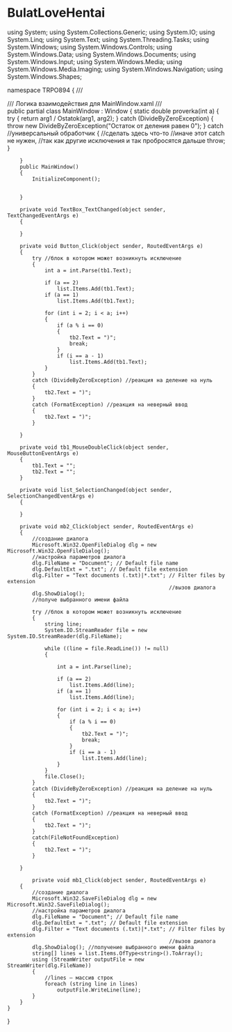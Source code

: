 # BulatLoveHentai
using System;
using System.Collections.Generic;
using System.IO;
using System.Linq;
using System.Text;
using System.Threading.Tasks;
using System.Windows;
using System.Windows.Controls;
using System.Windows.Data;
using System.Windows.Documents;
using System.Windows.Input;
using System.Windows.Media;
using System.Windows.Media.Imaging;
using System.Windows.Navigation;
using System.Windows.Shapes;

namespace TRPO894
{
    /// <summary>
    /// Логика взаимодействия для MainWindow.xaml
    /// </summary>
    public partial class MainWindow : Window
    {
        static double proverka(int a)
        {
            try
            {
                return arg1 / Ostatok(arg1, arg2);
            }
            catch (DivideByZeroException)
            {
                throw new DivideByZeroException("Остаток от деления равен 0");
            }
            catch //универсальный обработчик
            {
                //сделать здесь что-то
                //иначе этот catch не нужен,
                //так как другие исключения и так пробросятся дальше
                throw;
            }

        }
        public MainWindow()
        {
            InitializeComponent();
           

        }
       
        private void TextBox_TextChanged(object sender, TextChangedEventArgs e)
        {
            
        }

        private void Button_Click(object sender, RoutedEventArgs e)
        {
            try //блок в котором может возникнуть исключение
            {
                int a = int.Parse(tb1.Text);

                if (a == 2)
                    list.Items.Add(tb1.Text);
                if (a == 1)
                    list.Items.Add(tb1.Text);
                   
                for (int i = 2; i < a; i++)
                {                    
                    if (a % i == 0)
                    {
                        tb2.Text = ")";
                        break;
                    }
                    if (i == a - 1)
                        list.Items.Add(tb1.Text);
                }
            }
            catch (DivideByZeroException) //реакция на деление на нуль
            {
                tb2.Text = ")";
            }
            catch (FormatException) //реакция на неверный ввод
            {
                tb2.Text = ")";
            }
           
        }

        private void tb1_MouseDoubleClick(object sender, MouseButtonEventArgs e)
        {
            tb1.Text = "";
            tb2.Text = "";
        }

        private void list_SelectionChanged(object sender, SelectionChangedEventArgs e)
        {

        }

        private void mb2_Click(object sender, RoutedEventArgs e)
        {
            //создание диалога
            Microsoft.Win32.OpenFileDialog dlg = new Microsoft.Win32.OpenFileDialog();
            //настройка параметров диалога
            dlg.FileName = "Document"; // Default file name
            dlg.DefaultExt = ".txt"; // Default file extension
            dlg.Filter = "Text documents (.txt)|*.txt"; // Filter files by extension
                                                        //вызов диалога
            dlg.ShowDialog();
            //получе выбранного имени файла

            try //блок в котором может возникнуть исключение
            {
                string line;
                System.IO.StreamReader file = new System.IO.StreamReader(dlg.FileName);

                while ((line = file.ReadLine()) != null)
                {

                    int a = int.Parse(line);

                    if (a == 2)
                        list.Items.Add(line);
                    if (a == 1)
                        list.Items.Add(line);

                    for (int i = 2; i < a; i++)
                    {
                        if (a % i == 0)
                        {
                            tb2.Text = ")";
                            break;
                        }
                        if (i == a - 1)
                            list.Items.Add(line);
                    }
                }
                file.Close();
            }
            catch (DivideByZeroException) //реакция на деление на нуль
            {
                tb2.Text = ")";
            }
            catch (FormatException) //реакция на неверный ввод
            {
                tb2.Text = ")";
            }
            catch(FileNotFoundException)
            {
                tb2.Text = ")";
            }
            
        }

            private void mb1_Click(object sender, RoutedEventArgs e)
        {
            //создание диалога
            Microsoft.Win32.SaveFileDialog dlg = new Microsoft.Win32.SaveFileDialog();
            //настройка параметров диалога
            dlg.FileName = "Document"; // Default file name
            dlg.DefaultExt = ".txt"; // Default file extension
            dlg.Filter = "Text documents (.txt)|*.txt"; // Filter files by extension
                                                        //вызов диалога
            dlg.ShowDialog(); //получение выбранного имени файла
            string[] lines = list.Items.OfType<string>().ToArray();
            using (StreamWriter outputFile = new StreamWriter(dlg.FileName))
            {
                //lines – массив строк
                foreach (string line in lines)
                    outputFile.WriteLine(line);
            }
        }
    }
}
